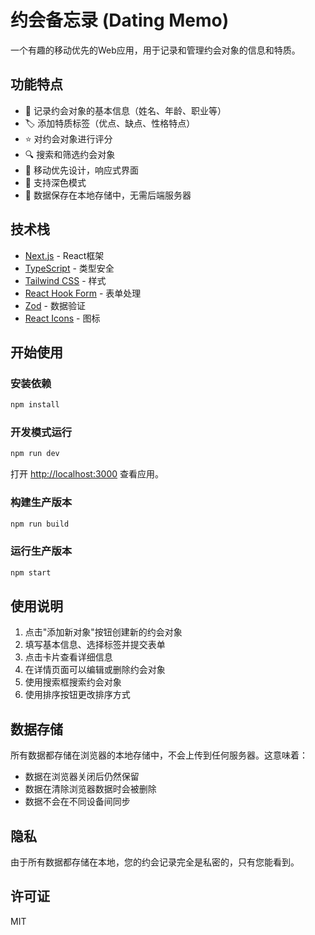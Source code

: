# 约会备忘录 (Dating Memo)

一个有趣的移动优先的Web应用，用于记录和管理约会对象的信息和特质。

## 功能特点

- 📝 记录约会对象的基本信息（姓名、年龄、职业等）
- 🏷️ 添加特质标签（优点、缺点、性格特点）
- ⭐ 对约会对象进行评分
- 🔍 搜索和筛选约会对象
- 📱 移动优先设计，响应式界面
- 🌙 支持深色模式
- 💾 数据保存在本地存储中，无需后端服务器

## 技术栈

- [Next.js](https://nextjs.org/) - React框架
- [TypeScript](https://www.typescriptlang.org/) - 类型安全
- [Tailwind CSS](https://tailwindcss.com/) - 样式
- [React Hook Form](https://react-hook-form.com/) - 表单处理
- [Zod](https://github.com/colinhacks/zod) - 数据验证
- [React Icons](https://react-icons.github.io/react-icons/) - 图标

## 开始使用

### 安装依赖

```bash
npm install
```

### 开发模式运行

```bash
npm run dev
```

打开 [http://localhost:3000](http://localhost:3000) 查看应用。

### 构建生产版本

```bash
npm run build
```

### 运行生产版本

```bash
npm start
```

## 使用说明

1. 点击"添加新对象"按钮创建新的约会对象
2. 填写基本信息、选择标签并提交表单
3. 点击卡片查看详细信息
4. 在详情页面可以编辑或删除约会对象
5. 使用搜索框搜索约会对象
6. 使用排序按钮更改排序方式

## 数据存储

所有数据都存储在浏览器的本地存储中，不会上传到任何服务器。这意味着：

- 数据在浏览器关闭后仍然保留
- 数据在清除浏览器数据时会被删除
- 数据不会在不同设备间同步

## 隐私

由于所有数据都存储在本地，您的约会记录完全是私密的，只有您能看到。

## 许可证

MIT
